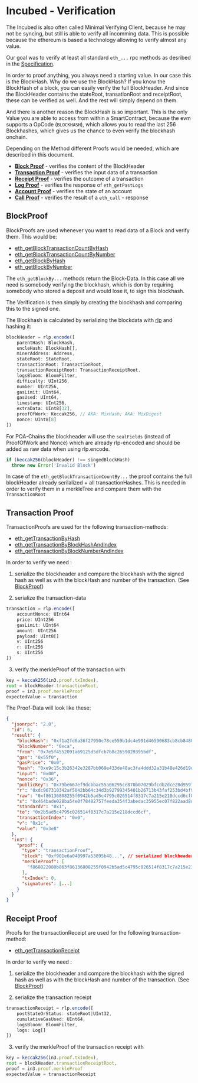 # Incubed - Verification

The Incubed is also often called Minimal Verifying Client, because he may not be syncing, but still is able to verify all incomming data. This is possible because the ethereum is based a technology allowing to verify almost any value.

Our goal was to verify at least all standard `eth_...` rpc methods as desribed in the [Specification](https://github.com/ethereum/wiki/wiki/JSON-RPC).

In order to proof anything, you always need a starting value. In our case this is the BlockHash. Why do we use the BlockHash? If you know the BlockHash of a block, you can easily verify the full BlockHeader. And since the BlockHeader contains the stateRoot, transationRoot and receiptRoot, these can be verified as well. And the rest will simply depend on them.

And there is another reason the BlockHash is so important. This is the only Value you are able to access from within a SmartContract, because the evm supports a OpCode (`BLOCKHASH`), which allows you to read the last 256 Blockhashes, which gives us the chance to even verify the blockhash onchain.

Depending on the Method different Proofs would be needed, which are described in this document.

- **[Block Proof](#blockproof)** - verifies the content of the BlockHeader
- **[Transaction Proof](#transactionproof)** - verifies the input data of a transaction
- **[Receipt Proof](#receiptproof)** - verifies the outcome of a transaction
- **[Log Proof](#logproof)** - verifies the response of `eth_getPastLogs`
- **[Account Proof](#accounttproof)** - verifies the state of an account
- **[Call Proof](#callproof)** - verifies the result of a `eth_call` - response






## BlockProof

BlockProofs are used whenever you want to read data of a Block and verify them. This would be:

- [eth_getBlockTransactionCountByHash
](https://github.com/ethereum/wiki/wiki/JSON-RPC#eth_getblocktransactioncountbyhash)
- [eth_getBlockTransactionCountByNumber
](https://github.com/ethereum/wiki/wiki/JSON-RPC#eth_getblocktransactioncountbynumber)
- [eth_getBlockByHash
](https://github.com/ethereum/wiki/wiki/JSON-RPC#eth_getblockbyhash)
- [eth_getBlockByNumber
](https://github.com/ethereum/wiki/wiki/JSON-RPC#eth_getblockbynumber)

The `eth_getBlockBy...` methods return the Block-Data. In this case all we need is somebody verifying the blockhash, which is don by requiring somebody who stored a deposit and would lose it, to sign this blockhash.

The Verification is then simply by creating the blockhash and comparing this to the signed one.

The Blockhash is calculated by serializing the blockdata with [rlp](https://github.com/ethereum/wiki/wiki/RLP) and hashing it:

```js
blockHeader = rlp.encode([
	parentHash: BlockHash,
	uncleHash: BlockHash[],
	minerAddress: Address,
	stateRoot: StateRoot,
	transactionRoot: TransactionRoot,
	transactionReceiptRoot: TransactionReceiptRoot,
	logsBloom: BloomFilter,
	difficulty: UInt256,
	number: UInt256,
	gasLimit: UInt64,
	gasUsed: UInt64,
	timestamp: UInt256,
	extraData: UInt8[32],
	proofOfWork: Keccak256, // AKA: MixHash; AKA: MixDigest
	nonce: UInt8[8]
])
```

For POA-Chains the blockheader will use the `sealFields` (instead of ProofOfWork and Nonce) which are already rlp-encoded and should be added as raw data when using rlp.encode.

```js
if (keccak256(blockHeader) !== singedBlockHash) 
  throw new Error('Invalid Block')
```

In case of the `eth_getBlockTransactionCountBy...` the proof contains the full blockHeader already serilalized + all transactionHashes. This is needed in order to verify them in a merkleTree and compare them with the `TransactionRoot`


## Transaction Proof

TransactionProofs are used for the following transaction-methods:

- [eth_getTransactionByHash
](https://github.com/ethereum/wiki/wiki/JSON-RPC#eth_gettransactionbyhash)
- [eth_getTransactionByBlockHashAndIndex
](https://github.com/ethereum/wiki/wiki/JSON-RPC#eth_gettransactionbyblockhashandindex)
- [eth_getTransactionByBlockNumberAndIndex](https://github.com/ethereum/wiki/wiki/JSON-RPC#eth_gettransactionbyblocknumberandindex)

In order to verify we need :

1. serialize the blockheader and compare the blockhash with the signed hash as well as with the blockHash and number of the transaction. (See [BlockProof](#blockproof))


2. serialize the transaction-data

```js
transaction = rlp.encode([
	accountNonce: UInt64
	price: UInt256
	gasLimit: UInt64
	amount: UInt256
	payload: UInt8[]
	v: UInt256
	r: UInt256
	s: UInt256
])
``` 

3. verify the merkleProof of the transaction with

```js
key = keccak256(in3.proof.txIndex),
root = blockHeader.transactionRoot,
proof = in3.proof.merkleProof
expectedValue = transaction
```


The Proof-Data will look like these:


```json
{
  "jsonrpc": "2.0",
  "id": 6,
  "result": {
    "blockHash": "0xf1a2fd6a36f27950c78ce559b1dc4e991d46590683cb8cb84804fa672bca395b",
    "blockNumber": "0xca",
    "from": "0x7e5f4552091a69125d5dfcb7b8c2659029395bdf",
    "gas": "0x55f0",
    "gasPrice": "0x0",
    "hash": "0xe9c15c3b26342e3287bb069e433de48ac3fa4ddd32a31b48e426d19d761d7e9b",
    "input": "0x00",
    "nonce": "0x36",
    "publicKey": "0x79be667ef9dcbbac55a06295ce870b07029bfcdb2dce28d959f2815b16f81798483ada7726a3c4655da4fbfc0e1108a8fd17b448a68554199c47d08ffb10d4b8",
    "r": "0xdc967310342af5042bb64c34d3b92799345401b26713b43faf253bd4bf972cbb",
    "raw": "0xf86136808255f0942b5ad5c4795c026514f8317c7a215e218dccd6cf8203e8001ca0dc967310342af5042bb64c34d3b92799345401b26713b43faf253bd4bf972cbba0464bade028ba54e0f78482757feeda354f3abedac35955ec07f822aad8d020c4",
    "s": "0x464bade028ba54e0f78482757feeda354f3abedac35955ec07f822aad8d020c4",
    "standardV": "0x1",
    "to": "0x2b5ad5c4795c026514f8317c7a215e218dccd6cf",
    "transactionIndex": "0x0",
    "v": "0x1c",
    "value": "0x3e8"
  },
  "in3": {
    "proof": {
      "type": "transactionProof",
      "block": "0xf901e6a040997a53895b48...", // serialized blockheader
      "merkleProof": [
        "f868822080b863f86136808255f0942b5ad5c4795c026514f8317c7a215e218dccd6cf8203e8001ca0dc967310342af5042bb64c34d3b92799345401b26713b43faf253bd4bf972cbba0464bade028ba54e0f78482757feeda354f3abedac35955ec07f822aad8d020c4"
      ],
      "txIndex": 0,
      "signatures": [...]
    }
  }
}
```


## Receipt Proof

Proofs for the transactionReceipt are used for the following transaction-method:

- [eth_getTransactionReceipt
](https://github.com/ethereum/wiki/wiki/JSON-RPC#eth_gettransactionreceipt)

In order to verify we need :

1. serialize the blockheader and compare the blockhash with the signed hash as well as with the blockHash and number of the transaction. (See [BlockProof](#blockproof))


2. serialize the transaction receipt

```js
transactionReceipt = rlp.encode([
	postStateOrStatus: stateRoot|UInt32, 
	cumulativeGasUsed: UInt64,
	logsBloom: BloomFilter,
	logs: Log[]
])
``` 

3. verify the merkleProof of the transaction receipt with

```js
key = keccak256(in3.proof.txIndex),
root = blockHeader.transactionReceiptRoot,
proof = in3.proof.merkleProof
expectedValue = transactionReceipt
```
